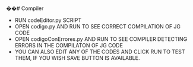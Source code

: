 ��# Compiler
 
* RUN codeEditor.py SCRIPT
* OPEN codigo.py AND RUN TO SEE CORRECT COMPILATION OF JG CODE
* OPEN codigoConErrores.py AND RUN TO SEE COMPILER DETECTING ERRORS IN THE COMPILATON OF JG CODE
* YOU CAN ALSO EDIT ANY OF THE CODES AND CLICK RUN TO TEST THEM, IF YOU WISH SAVE BUTTON IS AVAILABLE.

